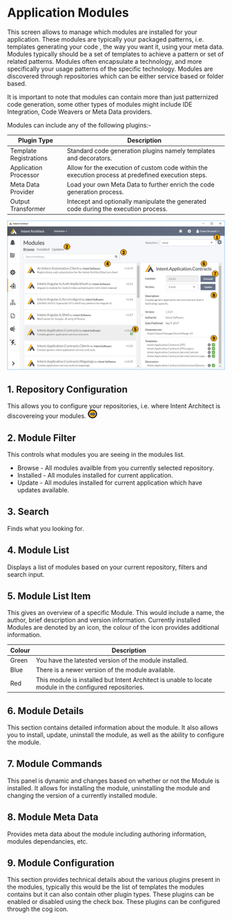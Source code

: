 # Application Modules

This screen allows to manage which modules are installed for your application. These modules are typically your packaged patterns, i.e. templates generating your code , the way you want it, using your meta data. Modules typically should be a set of templates to achieve a pattern or set of related patterns. Modules often encapsulate a technology, and more specifically your usage patterns of the specific technology. Modules are discovered through repositories which can be either service based or folder based.

It is important to note that modules can contain more than just patternized code generation, some other types of modules might include IDE Integration, Code Weavers or Meta Data providers.

Modules can include any of the following plugins:- 

|Plugin Type|Description|
|-|-|
|Template Registrations|Standard code generation plugins namely templates and decorators.|
|Application Processor|Allow for the execution of custom code within the execution process at predefined execution steps. |
|Meta Data Provider|Load your own Meta Data to further enrich the code generation process. |
|Output Transformer|Intecept and optionally manipulate the generated code during the execution process. |


![Image of the Modules Screen](../../images/UserManual/ApplicationModules.png)


## 1. Repository Configuration
This allows you to configure your repositories, i.e. where Intent Architect is discovereing your modules. [![Navigates to Repository Configuration](../../images/navigate.png "Navigates to Repository Configuration screen")](RepositoryConfiguration.md)

## 2. Module Filter
This controls what modules you are seeing in the modules list.
- Browse - All modules availble from you currently selected repository.
- Installed - All modules installed for current application. 
- Update - All modules installed for current application which have updates available. 

## 3. Search
Finds what you looking for.

## 4. Module List
Displays a list of modules based on your current repository, filters and search input.

## 5. Module List Item
This gives an overview of a specific Module. This would include a name, the author, brief description and version information. Currently installed Modules are denoted by an icon, the colour of the icon provides additional information.

|Colour|Description|
|-|-|
|Green|You have the latested version of the module installed.|
|Blue|There is a newer version of the module available.|
|Red|This module is installed but Intent Architect is unable to locate module in the configured repositories.|
 
## 6. Module Details
This section contains detailed information about the module. It also allows you to install, update, uninstall the module, as well as the ability to configure the module.

## 7. Module Commands
This panel is dynamic and changes based on whether or not the Module is installed. It allows for installing the module, uninstalling the module and changing the version of a currently installed module.

## 8. Module Meta Data
Provides meta data about the module including authoring information, modules dependancies, etc.

## 9. Module Configuration
This section provides technical details about the various plugins present in the modules, typically this would be the list of templates the modules contains but it can also contain other plugin types. These plugins can be enabled or disabled using the check box. These plugins can be configured through the cog icon.